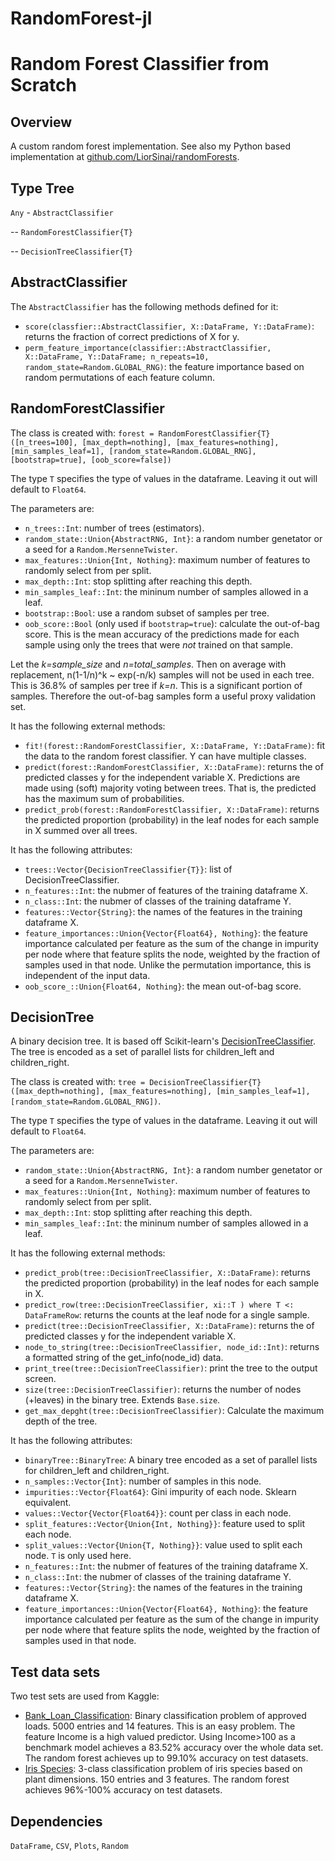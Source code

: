 # RandomForest-jl
# Random Forest Classifier from Scratch

## Overview

A custom random forest implementation. See also my Python based implementation at [github.com/LiorSinai/randomForests](https://github.com/LiorSinai/randomForests).

## Type Tree

`Any`
\-  `AbstractClassifier`

\-\- `RandomForestClassifier{T}`

\-\- `DecisionTreeClassifier{T}`

## AbstractClassifier

The `AbstractClassifier` has the following methods defined for it:

- `score(classfier::AbstractClassifier, X::DataFrame, Y::DataFrame)`: returns the fraction of correct predictions of X for y.
- `perm_feature_importance(classifier::AbstractClassifier,  X::DataFrame, Y::DataFrame; n_repeats=10, random_state=Random.GLOBAL_RNG)`: the feature importance based on random permutations of each feature column.

## RandomForestClassifier
The class is created with:
`forest = RandomForestClassifier{T}([n_trees=100], [max_depth=nothing], [max_features=nothing], [min_samples_leaf=1], [random_state=Random.GLOBAL_RNG], [bootstrap=true], [oob_score=false])`

The type `T` specifies the type of values in the dataframe. Leaving it out will default to `Float64`.

The parameters are:
- `n_trees::Int`: number of trees (estimators).
- `random_state::Union{AbstractRNG, Int}`: a random number genetator or a seed for a `Random.MersenneTwister`.
- `max_features::Union{Int, Nothing}`: maximum number of features to randomly select from per split.
- `max_depth::Int`: stop splitting after reaching this depth.
- `min_samples_leaf::Int`: the mininum number of samples allowed in a leaf.
- `bootstrap::Bool`: use a random subset of samples per tree.
- `oob_score::Bool` (only used if `bootstrap=true`): calculate the out-of-bag score. This is the mean accuracy of the predictions made for each sample using
only the trees that were _not_ trained on that sample.

Let the _k=sample_size_ and _n=total_samples_.
Then on average with replacement, n(1-1/n)^k ~ exp(-n/k) samples will not be used in each tree. This is 36.8% of samples per tree if _k=n_.
This is a significant portion of samples. Therefore the out-of-bag samples form a useful proxy validation set.

It has the following external methods:
- `fit!(forest::RandomForestClassifier, X::DataFrame, Y::DataFrame)`: fit the data to the random forest classifier. Y can have multiple classes.
- `predict(forest::RandomForestClassifier, X::DataFrame)`: returns the of predicted classes y for the independent variable X. Predictions are made using (soft) majority voting between trees. That is, the predicted has the maximum sum of probabilities.
- `predict_prob(forest::RandomForestClassifier, X::DataFrame)`: returns the predicted proportion (probability) in the leaf nodes for each sample in X summed over all trees.

It has the following attributes:
- `trees::Vector{DecisionTreeClassifier{T}}`: list of DecisionTreeClassifier.
- `n_features::Int`: the nubmer of features of the training dataframe X.
- `n_class::Int`: the nubmer of classes of the training dataframe Y.
- `features::Vector{String}`: the names of the features in the training dataframe X.
- `feature_importances::Union{Vector{Float64}, Nothing}`: the feature importance calculated per feature as the sum of the change in impurity per node where that feature splits the node,
weighted by the fraction of samples used in that node.
Unlike the permutation importance, this is independent of the input data.
- `oob_score_::Union{Float64, Nothing}`: the mean out-of-bag score.

## DecisionTree
A binary decision tree. It is based off Scikit-learn's [DecisionTreeClassifier](https://scikit-learn.org/stable/modules/generated/sklearn.tree.DecisionTreeClassifier.html).
 The tree is encoded as a set of parallel lists for children_left and children_right.

The class is created with:
`tree = DecisionTreeClassifier{T}([max_depth=nothing], [max_features=nothing], [min_samples_leaf=1], [random_state=Random.GLOBAL_RNG])`.

The type `T` specifies the type of values in the dataframe. Leaving it out will default to `Float64`.

The parameters are:
- `random_state::Union{AbstractRNG, Int}`: a random number genetator or a seed for a `Random.MersenneTwister`.
- `max_features::Union{Int, Nothing}`: maximum number of features to randomly select from per split.
- `max_depth::Int`: stop splitting after reaching this depth.
- `min_samples_leaf::Int`: the mininum number of samples allowed in a leaf.

It has the following external methods:
- `predict_prob(tree::DecisionTreeClassifier, X::DataFrame)`: returns the predicted proportion (probability) in the leaf nodes for each sample in X.
- `predict_row(tree::DecisionTreeClassifier, xi::T ) where T <: DataFrameRow`: returns the counts at the leaf node for a single sample.
- `predict(tree::DecisionTreeClassifier, X::DataFrame)`: returns the of predicted classes y for the independent variable X.
- `node_to_string(tree::DecisionTreeClassifier, node_id::Int)`: returns a formatted string of the get_info(node_id) data.
- `print_tree(tree::DecisionTreeClassifier)`: print the tree to the output screen.
- `size(tree::DecisionTreeClassifier)`: returns the number of nodes (+leaves) in the binary tree. Extends `Base.size`.
- `get_max_depght(tree::DecisionTreeClassifier)`: Calculate the maximum depth of the tree.


It has the following attributes:
- `binaryTree::BinaryTree`: A binary tree encoded as a set of parallel lists for children_left and children_right.
- `n_samples::Vector{Int}`: number of samples in this node.
- `impurities::Vector{Float64}`: Gini impurity of each node. Sklearn equivalent.
- `values::Vector{Vector{Float64}}`: count per class in each node.
- `split_features::Vector{Union{Int, Nothing}}`: feature used to split each node.
- `split_values::Vector{Union{T, Nothing}}`: value used to split each node. `T` is only used here.
- `n_features::Int`: the nubmer of features of the training dataframe X.
- `n_class::Int`: the nubmer of classes of the training dataframe Y.
- `features::Vector{String}`: the names of the features in the training dataframe X.
- `feature_importances::Union{Vector{Float64}, Nothing}`: the feature importance calculated per feature as the sum of the change in impurity per node where that feature splits the node,
weighted by the fraction of samples used in that node.

## Test data sets

Two test sets are used from Kaggle:
- [Bank_Loan_Classification](https://www.kaggle.com/sriharipramod/bank-loan-classification/): Binary classification problem of approved loads. 5000 entries and 14 features.
This is an easy problem. The feature Income is a high valued predictor. Using Income>100 as a benchmark model achieves a 83.52% accuracy over the whole data set.
The random forest achieves up to 99.10% accuracy on test datasets.
- [Iris Species](https://www.kaggle.com/uciml/iris): 3-class classification problem of iris species based on plant dimensions. 150 entries and 3 features.
The random forest achieves 96%-100% accuracy on test datasets.

## Dependencies

`DataFrame`, `CSV`, `Plots`, `Random`
